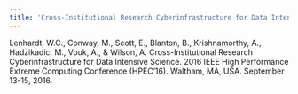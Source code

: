 ```yaml
---
title: 'Cross-Institutional Research Cyberinfrastructure for Data Intensive Science. 2016 IEEE High Performance Extreme Computing Conference (HPEC’16)'
---
```


Lenhardt, W.C., Conway, M., Scott, E., Blanton, B., Krishnamorthy, A., Hadzikadic, M., Vouk, A., & Wilson, A. Cross-Institutional Research Cyberinfrastructure for Data Intensive Science. 2016 IEEE High Performance Extreme Computing Conference (HPEC’16). Waltham, MA, USA. September 13-15, 2016.